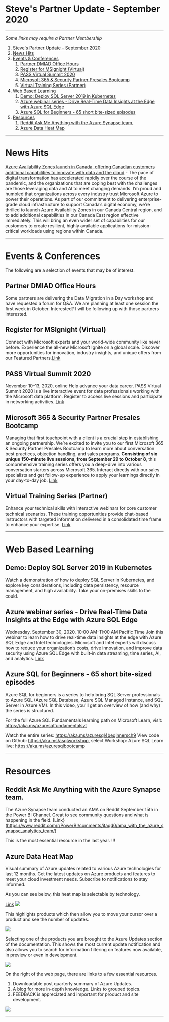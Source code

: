 # Steve's Partner Update - September 2020
***


*Some links may require a Partner Membership*





1. [Steve's Partner Update - September 2020](#steves-partner-update---september-2020)
2. [News Hits](#news-hits)
3. [Events & Conferences](#events--conferences)
   1. [Partner DMIAD Office Hours](#partner-dmiad-office-hours)
   2. [Register for MSIgnight (Virtual)](#register-for-msignight-virtual)
   3. [PASS Virtual Summit 2020](#pass-virtual-summit-2020)
   4. [Microsoft 365 & Security Partner Presales Bootcamp](#microsoft-365--security-partner-presales-bootcamp)
   5. [Virtual Training Series (Partner)](#virtual-training-series-partner)
4. [Web Based Learning](#web-based-learning)
   1. [Demo: Deploy SQL Server 2019 in Kubernetes](#demo-deploy-sql-server-2019-in-kubernetes)
   2. [Azure webinar series - Drive Real-Time Data Insights at the Edge with Azure SQL Edge](#azure-webinar-series---drive-real-time-data-insights-at-the-edge-with-azure-sql-edge)
   3. [Azure SQL for Beginners - 65 short bite-sized episodes](#azure-sql-for-beginners---65-short-bite-sized-episodes)
5. [Resources](#resources)
   1. [Reddit Ask Me Anything with the Azure Synapse team.](#reddit-ask-me-anything-with-the-azure-synapse-team)
   2. [Azure Data Heat Map](#azure-data-heat-map)




***

# News Hits

[Azure Availability Zones launch in Canada, offering Canadian customers additional capabilities to innovate with data and the cloud](https://news.microsoft.com/en-ca/2020/09/22/azure-availability-zones-launch-in-canada-offering-canadian-customers-additional-capabilities-to-innovate-with-data-and-the-cloud/) - The pace of digital transformation has accelerated rapidly over the course of the pandemic, and the organizations that are coping best with the challenges are those leveraging data and AI to meet changing demands. I’m proud and humbled that organizations across every industry trust Microsoft Azure to power their operations. As part of our commitment to delivering enterprise-grade cloud infrastructure to support Canada’s digital economy, we’re thrilled to launch Azure Availability Zones in our Canada Central region, and to add additional capabilities in our Canada East region effective immediately. This will bring an even wider set of capabilities for our customers to create resilient, highly available applications for mission-critical workloads using regions within Canada.  


***
# Events & Conferences

The following are a selection of events that may be of interest.

## Partner DMIAD Office Hours
Some partners are delivering the Data Migration in a Day workshop and have requested a forum for Q&A.  We are planning at least one session the first week in October.  Interested?  I will be following up with those partners interested.

## Register for MSIgnight (Virtual)
Connect with Microsoft experts and your world-wide community like never before. Experience the all-new Microsoft Ignite on a global scale. Discover more opportunities for innovation, industry insights, and unique offers from our Featured Partners.[Link](https://myignite.microsoft.com/home) 

## PASS Virtual Summit 2020 
November 10–13, 2020, online
Help advance your data career. PASS Virtual Summit 2020 is a live interactive event for data professionals working with the Microsoft data platform. Register to access live sessions and participate in networking activities. [Link](https://www.pass.org/summit/2020/Register-Now?utm_source=Partner&utm_medium=Microsoft&utm_campaign=Microsoft_General_Marketing)

## Microsoft 365 & Security Partner Presales Bootcamp   
Managing that first touchpoint with a client is a crucial step in establishing an ongoing partnership. We’re excited to invite you to our first Microsoft 365 & Security Partner Presales Bootcamp to learn more about conversation best practices, objection handling, and sales programs. **Consisting of six unique 150-minute live sessions, from September 29 to October 8**, this comprehensive training series offers you a deep-dive into various conversation starters across Microsoft 365. Interact directly with our sales specialists and get follow-up experience to apply your learnings directly in your day-to-day job. [Link](https://learning.eventbuilder.com/M365PresalesBootcamp)


## Virtual Training Series (Partner)
Enhance your technical skills with interactive webinars for core customer technical scenarios.  These training opportunities provide chat-based instructors with targeted information delivered in a consolidated time frame to enhance your expertise. 
[Link](https://partner.microsoft.com/en-US/training/virtual-training-series#/)

***
# Web Based Learning

## Demo: Deploy SQL Server 2019 in Kubernetes 
Watch a demonstration of how to deploy SQL Server in Kubernetes, and explore key considerations, including data persistency, resource management, and high availability. Take your on-premises skills to the could.

## Azure webinar series - Drive Real-Time Data Insights at the Edge with Azure SQL Edge
Wednesday, September 30, 2020, 10:00 AM–11:00 AM Pacific Time
Join this webinar to learn how to drive real-time data insights at the edge with Azure SQL Edge and Intel technologies. Microsoft and Intel experts will discuss how to reduce your organization’s costs, drive innovation, and improve data security using Azure SQL Edge with built-in data streaming, time series, AI, and analytics.
[Link](https://info.microsoft.com/ww-landing-azure-webinar-series-drive-real-time-data-insights-at-the-edge-with-azure-sql-edge.html?lcid=en-us&ocid=3017125)

## Azure SQL for Beginners - 65 short bite-sized episodes
Azure SQL for beginners is a series to help bring SQL Server professionals to Azure SQL (Azure SQL Database, Azure SQL Managed Instance, and SQL Server in Azure VM). In this video, you'll get an overview of how (and why) the series is structured.

For the full Azure SQL Fundamentals learning path on Microsoft Learn, visit: https://aka.ms/azuresqlfundamentalsyt

Watch the entire series: https://aka.ms/azuresql4beginnersch9
View code on Github: https://aka.ms/asqlworkshop, select Workshop: Azure SQL
Learn live: https://aka.ms/azuresqlbootcamp

***
# Resources

## Reddit Ask Me Anything with the Azure Synapse team.
The Azure Synapse team conducted an AMA on Reddit September 15th in the Power BI Channel.  Great to see community questions and what is happening in the field.
[Link}(https://www.reddit.com/r/PowerBI/comments/itaqd0/ama_with_the_azure_synapse_analytics_team/)

This is the most essential resource in the last year.  !!!
## Azure Data Heat Map
Visual summary of Azure updates related to various Azure technologies for last 12 months. Get the latest updates on Azure products and features to meet your cloud investment needs. Subscribe to notifications to stay informed.

As you can see below, this heat map is selectable by technology.

[Link](https://azurecharts.com/heatmap?for=data)
![](HeroPicAzureHeatMap.png)

This highlights products which then allow you to move your cursor over a product and see the number of updates.  

![](highlight.png)

Selecting one of the products you are brought to the Azure Updates section of the documentation.  This shows the most current update notification and also allows you to search for information filtering on features now available, in preview or even in development.

![](AzureUpdates.png)

On the right of the web page, there are links to a  few essential resources.  

1. Downloadable post quarterly summary of Azure Updates.  
2. A blog for more in-depth knowledge.  Links to grouped topics.
3. FEEDBACK is appreciated and important for product and site development. 

![](Resources.png)

***